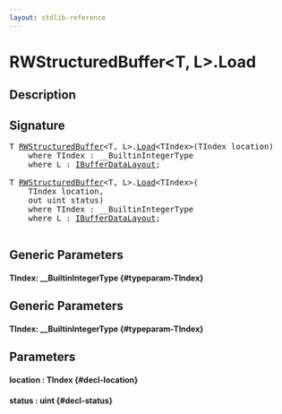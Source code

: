 ```yaml
---
layout: stdlib-reference
---
```


# RWStructuredBuffer\<T, L\>\.Load

## Description





## Signature 

<pre>
<span class="code_type">T</span> <a href="/stdlib-reference/types/RWStructuredBuffer/index" class="code_type">RWStructuredBuffer</a>&lt;<span class="code_type">T</span>, L&gt;.<a href="/stdlib-reference/types/RWStructuredBuffer/Load">Load</a>&lt;TIndex&gt;(TIndex <span class='code_param'>location</span>)
    <span class='code_keyword'>where</span> TIndex : __BuiltinIntegerType
    <span class='code_keyword'>where</span> L : <a href="/stdlib-reference/interfaces/IBufferDataLayout/index" class="code_type">IBufferDataLayout</a>;

<span class="code_type">T</span> <a href="/stdlib-reference/types/RWStructuredBuffer/index" class="code_type">RWStructuredBuffer</a>&lt;<span class="code_type">T</span>, L&gt;.<a href="/stdlib-reference/types/RWStructuredBuffer/Load">Load</a>&lt;TIndex&gt;(
    TIndex <span class='code_param'>location</span>,
    <span class="code_keyword">out</span> <span class="code_keyword">uint</span> <span class='code_param'>status</span>)
    <span class='code_keyword'>where</span> TIndex : __BuiltinIntegerType
    <span class='code_keyword'>where</span> L : <a href="/stdlib-reference/interfaces/IBufferDataLayout/index" class="code_type">IBufferDataLayout</a>;

</pre>

## Generic Parameters

#### TIndex: \_\_BuiltinIntegerType {#typeparam-TIndex}

## Generic Parameters

#### TIndex: \_\_BuiltinIntegerType {#typeparam-TIndex}

## Parameters

#### location  : TIndex {#decl-location}
#### status  : uint {#decl-status}

